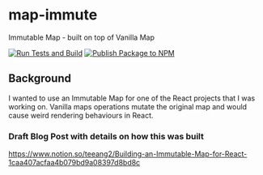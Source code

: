 # map-immute

Immutable Map - built on top of Vanilla Map

[![Run Tests and Build](https://github.com/davidtaing/map-immute/actions/workflows/run-tests-and-build.yml/badge.svg)](https://github.com/davidtaing/map-immute/actions/workflows/run-tests-and-build.yml) [![Publish Package to NPM](https://github.com/davidtaing/map-immute/actions/workflows/npm-publish.yml/badge.svg)](https://github.com/davidtaing/map-immute/actions/workflows/npm-publish.yml)

## Background

I wanted to use an Immutable Map for one of the React projects that I was working on. Vanilla maps operations mutate the original map and would cause weird rendering behaviours in React.

### Draft Blog Post with details on how this was built

https://www.notion.so/teeang2/Building-an-Immutable-Map-for-React-1caa407acfaa4b079bd9a08397d8bd8c

